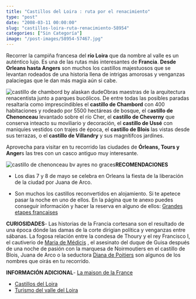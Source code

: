 ```yaml
---
title: "Castillos del Loira : ruta por el renacimiento"
type: "post"
date: "2008-03-11 00:00:00"
slug: "castillos-loira-ruta-renacimiento-58954"
categories: ["Sin Categoría"]
image: "/post-images/58954-57467.jpg"
---
```


Recorrer la campiña francesa del **río Loira** que da nombre al valle es un auténtico lujo. Es una de las rutas más interesantes de **Francia**. **Desde Orleans hasta Angers** son muchos los castillos majestuosos que se levantan rodeados de una historia llena de intrigas amorosas y venganzas palaciegas que le dan más magia aún si cabe.  
  
![castillo de chambord by alaskan dude](/post-images/58954-57467.jpg "castillo de chambord by alaskan dude")Obras maestras de la arquitectura renacentista junto a parques bucólicos. De entre todas las posibles paradas resaltaría como imprescindibles el **castillo de Chambord** con 400 habitaciones y rodeado por 5500 hectáreas de bosque, el c**astillo de Chenonceau** levantado sobre el río Cher, el **castillo de Cheverny** que conserva inteacto su moviliario y decoración, el **castillo de Ussé** con maniquies vestidos con trajes de época, el **castillo de Blois** las vistas desde sus terrazas, o el **castillo de Villandry** y sus magnítifcos jardines.  
  
Aprovecha para visitar en tu recorrido las ciudades de **Órleans, Tours y Anger**s las tres con un casco antiguo muy interesante.  
  
![castillo de chenonceau bv ayres no graces](/post-images/58954-57468.jpg "castillo de chenonceau bv ayres no graces")**RECOMENDACIONES**

- Los dias 7 y 8 de mayo se celebra en Orleans la fiesta de la liberación de la ciudad por Juana de Arco.

- Son muchos los castillos reconvertidos en alojamiento. Si te apetece pasar la noche en uno de ellos. En la página que te anexo puedes conseguir información y hacer la reserva en alguno de ellos: [Grandes etapes francaises ](http://www.grandesetapes.fr/v2/fr/Accueil/index.html)

**CURIOSIDADES**- Las historias de la Francia cortesana son el resultado de una época dónde las damas de la corte dirigian política y venganzas entre sábanas. La fogosa relación entre la condesa de Thoury y el rey Francisco I, el cautiverio de [Maria de Médicis](http://es.wikipedia.org/wiki/Mar%C3%ADa_de_M%C3%A9dici) , el asesinato del duque de Guisa después de una noche de pasión con la marquesa de Noirmoutiers en el castillo de Blois, Juana de Arco o la seductora [Diana de Poitiers](http://es.wikipedia.org/wiki/Diana_de_Poitiers) son algunos de los nombres que oirás en tu recorrido.

**INFORMACIÓN ADICIONAL**- [La maison de la France](http://es.franceguide.com/Castillos-del-Valle-del-Loira.html?nodeID=1&EditoID=29682)
- [Castillos del Loira](http://www.chateauxloire.com/)
- [Turismo del valle del Loira](http://www.loirevalleytourism.com/)